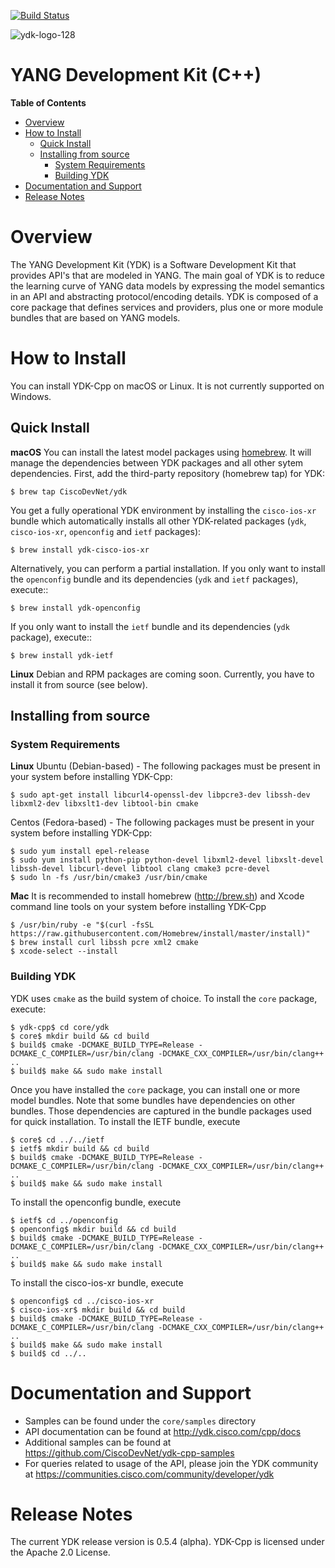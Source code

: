 [![Build Status](https://travis-ci.org/CiscoDevNet/ydk-cpp.svg?branch=master)](https://travis-ci.org/CiscoDevNet/ydk-cpp)

![ydk-logo-128](https://cloud.githubusercontent.com/assets/16885441/24175899/2010f51e-0e56-11e7-8fb7-30a9f70fbb86.png)

YANG Development Kit (C++)
==========================

<!-- START doctoc generated TOC please keep comment here to allow auto update -->
<!-- DON'T EDIT THIS SECTION, INSTEAD RE-RUN doctoc TO UPDATE -->
**Table of Contents**

- [Overview](#overview)
- [How to Install](#how-to-install)
  - [Quick Install](#quick-install)
  - [Installing from source](#installing-from-source)
    - [System Requirements](#system-requirements)
    - [Building YDK](#building-ydk)
- [Documentation and Support](#documentation-and-support)
- [Release Notes](#release-notes)

<!-- END doctoc generated TOC please keep comment here to allow auto update -->

Overview
========

The YANG Development Kit (YDK) is a Software Development Kit that provides API's that are modeled in YANG. The main goal of YDK is to reduce the learning curve of YANG data models by expressing the model semantics in an API and abstracting protocol/encoding details.  YDK is composed of a core package that defines services and providers, plus one or more module bundles that are based on YANG models.  

How to Install
==============
You can install YDK-Cpp on macOS or Linux.  It is not currently supported on Windows.

Quick Install
-------------
**macOS**
You can install the latest model packages using [homebrew](http://brew.sh).  It will manage the dependencies between YDK packages and all other sytem dependencies.  First, add the third-party repository (homebrew tap) for YDK:
```
$ brew tap CiscoDevNet/ydk
```

You get a fully operational YDK environment by installing the ``cisco-ios-xr`` bundle which automatically installs all other YDK-related packages (``ydk``, ``cisco-ios-xr``, ``openconfig`` and ``ietf`` packages):
```
$ brew install ydk-cisco-ios-xr
```

Alternatively, you can perform a partial installation.  If you only want to install the ``openconfig`` bundle and its dependencies (``ydk`` and ``ietf`` packages), execute::
```
$ brew install ydk-openconfig
```

If you only want to install the ``ietf`` bundle and its dependencies (``ydk`` package), execute::
```
$ brew install ydk-ietf
```

**Linux**
Debian and RPM packages are coming soon.  Currently, you have to install it from source (see below).

Installing from source
----------------------
### System Requirements
**Linux**
Ubuntu (Debian-based) - The following packages must be present in your system before installing YDK-Cpp:
```
$ sudo apt-get install libcurl4-openssl-dev libpcre3-dev libssh-dev libxml2-dev libxslt1-dev libtool-bin cmake
```

Centos (Fedora-based) - The following packages must be present in your system before installing YDK-Cpp:
```
$ sudo yum install epel-release
$ sudo yum install python-pip python-devel libxml2-devel libxslt-devel libssh-devel libcurl-devel libtool clang cmake3 pcre-devel
$ sudo ln -fs /usr/bin/cmake3 /usr/bin/cmake
```

**Mac**
It is recommended to install homebrew (http://brew.sh) and Xcode command line tools on your system before installing YDK-Cpp
```
$ /usr/bin/ruby -e "$(curl -fsSL https://raw.githubusercontent.com/Homebrew/install/master/install)"
$ brew install curl libssh pcre xml2 cmake
$ xcode-select --install
```
### Building YDK
YDK uses ``cmake`` as the build system of choice. To install the ``core`` package, execute:
```
$ ydk-cpp$ cd core/ydk
$ core$ mkdir build && cd build
$ build$ cmake -DCMAKE_BUILD_TYPE=Release -DCMAKE_C_COMPILER=/usr/bin/clang -DCMAKE_CXX_COMPILER=/usr/bin/clang++ ..
$ build$ make && sudo make install
```

Once you have installed the ``core`` package, you can install one or more model bundles.  Note that some bundles have dependencies on other bundles.  Those dependencies are captured in the bundle packages used for quick installation. To install the IETF bundle, execute
```
$ core$ cd ../../ietf
$ ietf$ mkdir build && cd build
$ build$ cmake -DCMAKE_BUILD_TYPE=Release -DCMAKE_C_COMPILER=/usr/bin/clang -DCMAKE_CXX_COMPILER=/usr/bin/clang++ ..
$ build$ make && sudo make install
```

To install the openconfig bundle, execute
```
$ ietf$ cd ../openconfig
$ openconfig$ mkdir build && cd build
$ build$ cmake -DCMAKE_BUILD_TYPE=Release -DCMAKE_C_COMPILER=/usr/bin/clang -DCMAKE_CXX_COMPILER=/usr/bin/clang++ ..
$ build$ make && sudo make install
```

To install the cisco-ios-xr bundle, execute
```
$ openconfig$ cd ../cisco-ios-xr
$ cisco-ios-xr$ mkdir build && cd build
$ build$ cmake -DCMAKE_BUILD_TYPE=Release -DCMAKE_C_COMPILER=/usr/bin/clang -DCMAKE_CXX_COMPILER=/usr/bin/clang++ ..
$ build$ make && sudo make install
$ build$ cd ../..
```

Documentation and Support
===============
- Samples can be found under the `core/samples` directory
- API documentation can be found at http://ydk.cisco.com/cpp/docs
- Additional samples can be found at https://github.com/CiscoDevNet/ydk-cpp-samples
- For queries related to usage of the API, please join the YDK community at https://communities.cisco.com/community/developer/ydk

Release Notes
===============
The current YDK release version is 0.5.4 (alpha). YDK-Cpp is licensed under the Apache 2.0 License.
